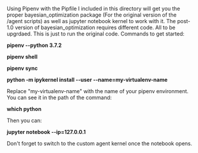 Using Pipenv with the Pipfile I included in this directory will get you the proper bayesian_optimization package (For the original version of the /agent scripts) as well as jupyter notebook kernel to work with it. The post-1.0 version of bayesian_optimization requires different code. All to be upgrdaed. This is just to run the original code. Commands to get started:

**pipenv --python 3.7.2**

**pipenv shell**

**pipenv sync**

**python -m ipykernel install --user --name=my-virtualenv-name**


Replace "my-virtualenv-name" with the name of your pipenv environment. You can see it in the path of the command:

**which python**

Then you can:

**jupyter notebook --ip=127.0.0.1**

Don't forget to switch to the custom agent kernel once the notebook opens.
